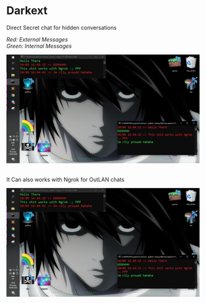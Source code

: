 # Darkext
Direct Secret chat for hidden conversations

_Red: External Messages_<br>
_Green: Internal Messages_<br>

![Pic1](https://github.com/masonrapa/Darkext/blob/master/chatpic.jpg?raw=true)<br>

<br>It Can also works with Ngrok for OutLAN chats<br>

![Pic1](https://github.com/masonrapa/Darkext/blob/master/chatpic.jpg?raw=true)<br>
